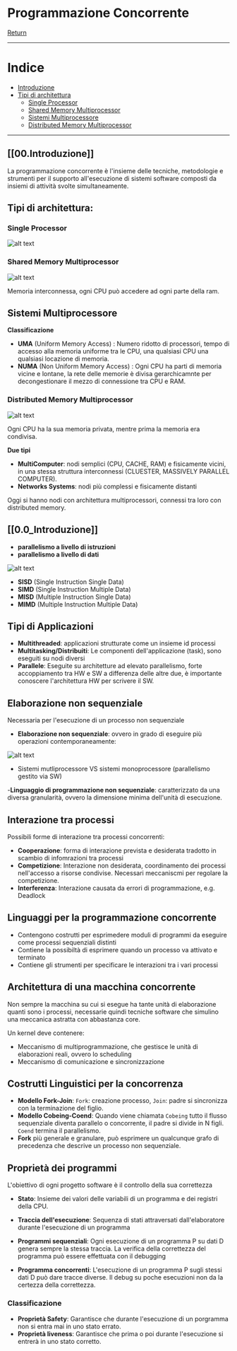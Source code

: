 # Programmazione Concorrente

[Return](./README.md)

---

# Indice

- [Introduzione](#00-introduzione)
- [Tipi di architettura](#tipi-di-architettura)
  - [Single Processor](#single-processor)
  - [Shared Memory Multiprocessor](#shared-memory-multiprocessor)
  - [Sistemi Multiprocessore](#sistemi-multiprocessore)
  - [Distributed Memory Multiprocessor](#distributed-memory-multiprocessor)


---

## [[00.Introduzione]]

La programmazione concorrente è l'insieme delle tecniche, metodologie e strumenti per il supporto all'esecuzione di sistemi software composti da insiemi di attività svolte simultaneamente.

## Tipi di architettura:

### Single Processor

![alt text](image.png)

### Shared Memory Multiprocessor

![alt text](image-1.png)

Memoria interconnessa, ogni CPU può accedere ad ogni parte della ram.

## Sistemi Multiprocessore

**Classificazione**

- **UMA** (Uniform Memory Access) : Numero ridotto di processori, tempo di accesso alla memoria uniforme tra le CPU, una qualsiasi CPU una qualsiasi locazione di memoria.
- **NUMA** (Non Uniform Memory Access) : Ogni CPU ha parti di memoria vicine e lontane, la rete delle memorie è divisa gerarchicamnte per decongestionare il mezzo di connessione tra CPU e RAM.

### Distributed Memory Multiprocessor

![alt text](image-2.png)

Ogni CPU ha la sua memoria privata, mentre prima la memoria era condivisa.

**Due tipi**
- **MultiComputer**: nodi semplici (CPU, CACHE, RAM) e fisicamente vicini, in una stessa struttura interconnessi (CLUESTER, MASSIVELY PARALLEL COMPUTER).
- **Networks Systems**: nodi più complessi e fisicamente distanti

Oggi si hanno nodi con architettura multiprocessori, connessi tra loro con distributed memory.

## [[0.0_Introduzione]]

- **parallelismo a livello di istruzioni**
- **parallelismo a livello di dati**

![alt text](image-3.png)

- **SISD** (Single Instruction Single Data)
- **SIMD** (Single Instruction Multiple Data)
- **MISD** (Multiple Instruction Single Data)
- **MIMD** (Multiple Instruction Multiple Data)

## Tipi di Applicazioni

- **Multithreaded**: applicazioni strutturate come un insieme id processi
- **Multitasking/Distribuiti**: Le componenti dell'applicazione (task), sono eseguiti su nodi diversi
- **Parallele**: Eseguite su architetture ad elevato parallelismo, forte accoppiamento tra HW e SW a differenza delle altre due, è importante conoscere l'architettura HW per scrivere il SW. 

## Elaborazione non sequenziale

Necessaria per l'esecuzione di un processo non sequenziale

- **Elaborazione non sequenziale**: ovvero in grado di eseguire più operazioni contemporaneamente:

![alt text](image-4.png)

- Sistemi mutliprocessore VS sistemi monoprocessore (parallelismo gestito via SW)

-**Linguaggio di programmazione non sequenziale**: caratterizzato da una diversa granularità, ovvero la dimensione minima dell'unità di esecuzione.

## Interazione tra processi

Possibili forme di interazione tra processi concorrenti:

- **Cooperazione**: forma di interazione prevista e desiderata tradotto in scambio di infomrazioni tra processi
- **Competizione**: Interazione non desiderata, coordinamento dei processi nell'accesso a risorse condivise. Necessari meccaniscmi per regolare la competizione.
- **Interferenza**: Interazione causata da errori di programmazione, e.g. Deadlock

## Linguaggi per la programmazione concorrente

- Contengono costrutti per esprimedere moduli di programmi da eseguire come processi sequenziali distinti
- Contiene la possibiltà di esprimere quando un processo va attivato e terminato
- Contiene gli strumenti per specificare le interazioni tra i vari processi

## Architettura di una macchina concorrente

Non sempre la macchina su cui si esegue ha tante unità di elaborazione quanti sono i processi, necessarie quindi tecniche software che simulino una meccanica astratta con abbastanza core.

Un kernel deve contenere:
- Meccanismo di multiprogrammazione, che gestisce le unità di elaborazioni reali, ovvero lo scheduling
- Meccanismo di comunicazione e sincronizzazione
  
## Costrutti Linguistici per la concorrenza

- **Modello Fork-Join**: ```Fork```: creazione processo, ```Join```: padre si sincronizza con la terminazione del figlio.
- **Modello Cobeing-Coend**: Quando viene chiamata ```Cobeing``` tutto il flusso sequenziale diventa parallelo o concorrente, il padre si divide in N figli. ```Coend``` termina il parallelismo.
- **Fork** più generale e granulare, può esprimere un qualcunque grafo di precedenza che descrive un processo non sequenziale.

## Proprietà dei programmi

L'obiettivo di ogni progetto software è il controllo della sua correttezza

- **Stato**: Insieme dei valori delle variabili di un programma e dei registri della CPU.
- **Traccia dell'esecuzione**: Sequenza di stati attraversati dall'elaboratore durante l'esecuzione di un programma
  
- **Programmi sequenziali**: Ogni esecuzione di un programma P su dati D genera sempre la stessa traccia. La verifica della correttezza del programma può essere effettuata con il debugging
- **Programma concorrenti**: L'esecuzione di un programma P sugli stessi dati D può dare tracce diverse. Il debug su poche esecuzioni non da la certezza della correttezza.

### Classificazione

- **Proprietà Safety**: Garantisce che durante l'esecuzione di un porgramma non si entra mai in uno stato errato.
- **Proprietà liveness**: Garantisce che prima o poi durante l'esecuzione si entrerà in uno stato corretto.

